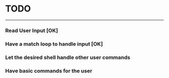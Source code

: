 # TODO
---

### Read User Input [OK]

### Have a match loop to handle input [OK]

### Let the desired shell handle other user commands

### Have basic commands for the user
